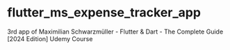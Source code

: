 # flutter_ms_expense_tracker_app
3rd app of Maximilian Schwarzmüller - Flutter &amp; Dart - The Complete Guide [2024 Edition] Udemy Course
